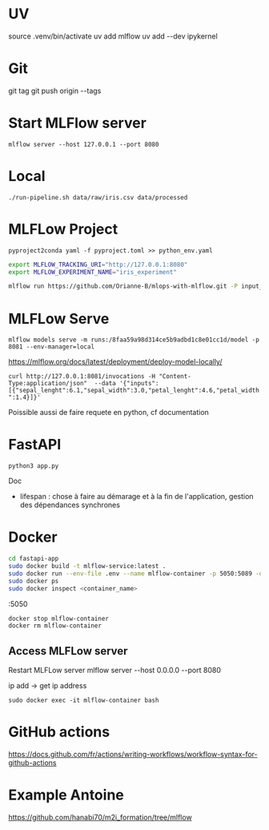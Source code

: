 # UV

source .venv/bin/activate
uv add mlflow
uv add --dev ipykernel

# Git

git tag <tag-name>
git push origin --tags

# Start MLFlow server

`mlflow server --host 127.0.0.1 --port 8080`

# Local 

`./run-pipeline.sh data/raw/iris.csv data/processed`

# MLFLow Project

`pyproject2conda yaml -f pyproject.toml >> python_env.yaml`

```bash
export MLFLOW_TRACKING_URI="http://127.0.0.1:8080"
export MLFLOW_EXPERIMENT_NAME="iris_experiment"

mlflow run https://github.com/Orianne-B/mlops-with-mlflow.git -P input_data=/home/administrateur/exo/mlops-with-mlflow/data/raw/iris.csv -P processed_data_folder=/home/administrateur/exo/mlops-with-mlflow/data/processed --env-manager=local
```

# MLFLow Serve

`mlflow models serve -m runs:/8faa59a98d314ce5b9adbd1c8e01cc1d/model -p 8081 --env-manager=local`

https://mlflow.org/docs/latest/deployment/deploy-model-locally/

`curl http://127.0.0.1:8081/invocations -H "Content-Type:application/json"  --data '{"inputs": [{"sepal_lenght":6.1,"sepal_width":3.0,"petal_lenght":4.6,"petal_width":1.4}]}'`

Poissible aussi de faire requete en python, cf documentation

# FastAPI

`python3 app.py`

Doc
- lifespan : chose à faire au démarage et à la fin de l'application, gestion des dépendances synchrones

# Docker

```bash
cd fastapi-app
sudo docker build -t mlflow-service:latest .
sudo docker run --env-file .env --name mlflow-container -p 5050:5089 -d mlflow-service 
sudo docker ps
sudo docker inspect <container_name>
```

<IPAddress>:5050

```bash
docker stop mlflow-container
docker rm mlflow-container
```

## Access MLFLow server

Restart MLFLow server
mlflow server --host 0.0.0.0 --port 8080

ip add -> get ip address

`sudo docker exec -it mlflow-container bash`

# GitHub actions

https://docs.github.com/fr/actions/writing-workflows/workflow-syntax-for-github-actions


# Example Antoine

https://github.com/hanabi70/m2i_formation/tree/mlflow
